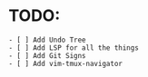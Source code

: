 # TODO:
    - [ ] Add Undo Tree
    - [ ] Add LSP for all the things
    - [ ] Add Git Signs
    - [ ] Add vim-tmux-navigator
